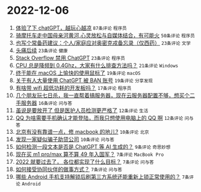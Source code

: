 # 2022-12-06

1. [体验了下 chatGPT，越玩心越凉](https://www.v2ex.com/t/900396) `87条评论` `程序员`
1. [骑摩托车走中国母亲河黄河,心灵放松与自媒体结合，有可能火](https://www.v2ex.com/t/900388) `50条评论` `程序员`
1. [也写个常备药建议：个人/家庭应对奥密克戎备忘录（仅西药）](https://www.v2ex.com/t/900404) `23条评论` `文学`
1. [头痛后续](https://www.v2ex.com/t/900399) `23条评论` `健康`
1. [Stack Overflow 禁用 ChatGPT](https://www.v2ex.com/t/900393) `23条评论` `程序员`
1. [CPU 总是降频到 0.4Ghz，大家有什么排查方法吗？](https://www.v2ex.com/t/900395) `21条评论` `Windows`
1. [终于能在 macOS 上愉快的使用鼠标了](https://www.v2ex.com/t/900408) `19条评论` `macOS`
1. [关于有人大量使用 ChatGPT 被 BAN 账号](https://www.v2ex.com/t/900398) `19条评论` `分享发现`
1. [有啥带 wifi 超低功耗的开发板吗？](https://www.v2ex.com/t/900397) `17条评论` `程序员`
1. [几个朋友玩七日杀，我一直帮着搞服务器，现在云服务器配置不够，想买个二手服务器](https://www.v2ex.com/t/900387) `16条评论` `问与答`
1. [虽说是要放开了 但是医护人员检测更严格了](https://www.v2ex.com/t/900428) `12条评论` `生活`
1. [QQ 为啥需要手机确认才能登陆，而我只想使用电脑上的 QQ 啊](https://www.v2ex.com/t/900392) `12条评论` `问与答`
1. [北京有没有靠谱一点，修 macbook 的地儿?](https://www.v2ex.com/t/900391) `10条评论` `北京`
1. [发现一家疑似骗子助贷公司](https://www.v2ex.com/t/900390) `10条评论` `问与答`
1. [如何检测一段文本是否是 ChatGPT 等 AI 生成的？](https://www.v2ex.com/t/900403) `9条评论` `奇思妙想`
1. [现在买 m1 pro/max 算不算 49 年入国军？](https://www.v2ex.com/t/900426) `7条评论` `MacBook Pro`
1. [2022 就要过去了， 各位都实现了什么目标？](https://www.v2ex.com/t/900422) `7条评论` `问与答`
1. [如何接受协同伙伴的做事方式？](https://www.v2ex.com/t/900400) `7条评论` `问与答`
1. [哪些 Android 手机支持解锁后刷第三方系统还能重新上锁正常使用的？](https://www.v2ex.com/t/900394) `7条评论` `Android`
